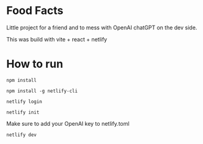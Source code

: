 # Food Facts

Little project for a friend and to mess with OpenAI chatGPT on the dev side.

This was build with vite + react + netlify

# How to run

`npm install`

`npm install -g netlify-cli`

`netlify login`

`netlify init`

Make sure to add your OpenAI key to netlify.toml

`netlify dev`

